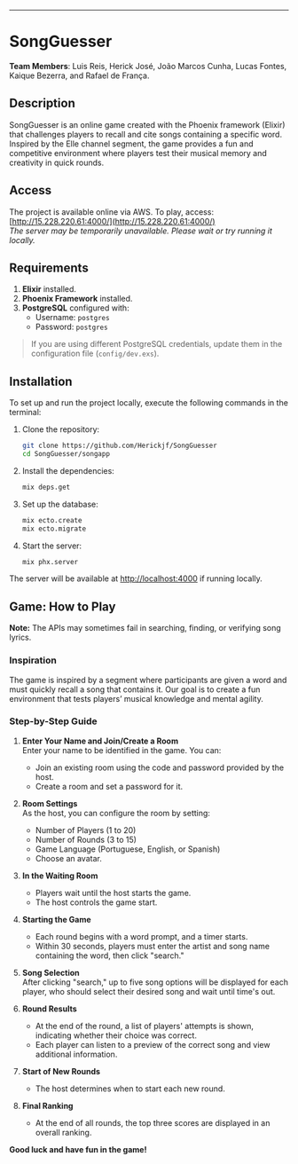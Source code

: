 ---

# SongGuesser

**Team Members**: Luis Reis, Herick José, João Marcos Cunha, Lucas Fontes, Kaique Bezerra, and Rafael de França.

## Description

SongGuesser is an online game created with the Phoenix framework (Elixir) that challenges players to recall and cite songs containing a specific word. Inspired by the Elle channel segment, the game provides a fun and competitive environment where players test their musical memory and creativity in quick rounds.

## Access

The project is available online via AWS. To play, access:  
[http://15.228.220.61:4000/](http://15.228.220.61:4000/)  
*The server may be temporarily unavailable. Please wait or try running it locally.*

## Requirements

1. **Elixir** installed.
2. **Phoenix Framework** installed.
3. **PostgreSQL** configured with:
   - Username: `postgres`
   - Password: `postgres`

> If you are using different PostgreSQL credentials, update them in the configuration file (`config/dev.exs`).

## Installation

To set up and run the project locally, execute the following commands in the terminal:

1. Clone the repository:
   ```bash
   git clone https://github.com/Herickjf/SongGuesser
   cd SongGuesser/songapp
   ```

2. Install the dependencies:
   ```bash
   mix deps.get
   ```

3. Set up the database:
   ```bash
   mix ecto.create
   mix ecto.migrate
   ```

4. Start the server:
   ```bash
   mix phx.server
   ```

The server will be available at [http://localhost:4000](http://localhost:4000) if running locally.

## Game: How to Play

**Note:** The APIs may sometimes fail in searching, finding, or verifying song lyrics.

### Inspiration

The game is inspired by a segment where participants are given a word and must quickly recall a song that contains it. Our goal is to create a fun environment that tests players’ musical knowledge and mental agility.

### Step-by-Step Guide

1. **Enter Your Name and Join/Create a Room**  
   Enter your name to be identified in the game. You can:
   - Join an existing room using the code and password provided by the host.
   - Create a room and set a password for it.

2. **Room Settings**  
   As the host, you can configure the room by setting:
   - Number of Players (1 to 20)
   - Number of Rounds (3 to 15)
   - Game Language (Portuguese, English, or Spanish)
   - Choose an avatar.

3. **In the Waiting Room**  
   - Players wait until the host starts the game.
   - The host controls the game start.

4. **Starting the Game**  
   - Each round begins with a word prompt, and a timer starts.
   - Within 30 seconds, players must enter the artist and song name containing the word, then click "search."

5. **Song Selection**  
   After clicking "search," up to five song options will be displayed for each player, who should select their desired song and wait until time's out.

6. **Round Results**  
   - At the end of the round, a list of players' attempts is shown, indicating whether their choice was correct.
   - Each player can listen to a preview of the correct song and view additional information.

7. **Start of New Rounds**  
   - The host determines when to start each new round.

8. **Final Ranking**  
   - At the end of all rounds, the top three scores are displayed in an overall ranking.

**Good luck and have fun in the game!**
